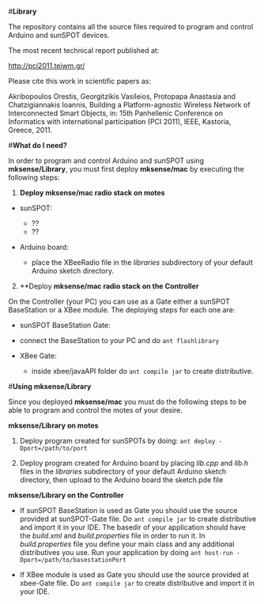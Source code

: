 #**Library**

The repository contains all the source files required to program and control Arduino and sunSPOT devices. 


The most recent technical report published at:

http://pci2011.teiwm.gr/

Please cite this work in scientific papers as:

Akribopoulos Orestis, Georgitzikis Vasileios, Protopapa Anastasia and Chatzigiannakis Ioannis, Building a Platform-agnostic Wireless Network of Interconnected Smart Objects, in: 15th Panhellenic Conference on Informatics with international 
participation (PCI 2011), IEEE, Kastoria, Greece, 2011.


#**What do I need?**

In order to program and control Arduino and sunSPOT using **mksense/Library**, you must first deploy **mksense/mac** by executing the following steps: 

1. **Deploy mksense/mac radio stack on motes**

* sunSPOT: 
  * ??
  * ??

* Arduino board: 
  * place the XBeeRadio file in the *libraries* subdirectory of your default Arduino sketch directory.

2. **Deploy **mksense/mac radio stack on the Controller**

On the Controller (your PC) you can use as a Gate either a sunSPOT BaseStation or a XBee module. The deploying steps for each one are:

* sunSPOT BaseStation Gate: 
 * connect the BaseStation to your PC and do ```ant flashlibrary``` 

* XBee Gate: 
  * inside xbee/javaAPI folder do ```ant compile jar``` to create distributive.

#**Using mksense/Library**

Since you deployed **mksense/mac** you must do the following steps to be able to program and control the motes of your desire.  

**mksense/Library on motes**

1. Deploy program created for sunSPOTs by doing:
 ``` ant deploy -Dport=/path/to/port ``` 

2. Deploy program created for Arduino board by placing *lib.cpp* and *lib.h* files in the *libraries* subdirectory of your default Arduino sketch directory, then upload to the Arduino board the sketch.pde file

**mksense/Library on the Controller**

* If sunSPOT BaseStation is used as Gate you should use the source provided at sunSPOT-Gate file. Do ```ant compile jar``` to create distributive and import it in your IDE. The basedir of your application should have the *build.xml* and *build.properties* file in order to run it. In *build.properties* file you define your main class and any additional distributives you use. Run your application by doing ``` ant host-run -Dport=/path/to/basestationPort ```

* If XBee module is used as Gate you should use the source provided at xbee-Gate file. Do ```ant compile jar``` to create distributive and import it in your IDE. 



 
  
